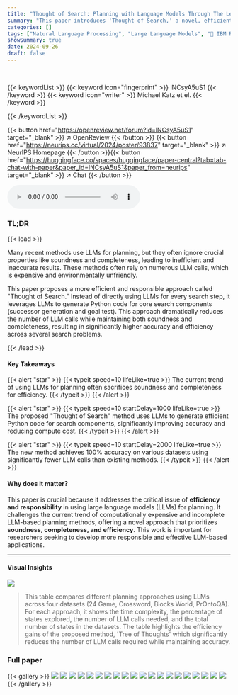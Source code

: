 ```yaml
---
title: "Thought of Search: Planning with Language Models Through The Lens of Efficiency"
summary: "This paper introduces 'Thought of Search,' a novel, efficient planning approach using LLMs that prioritizes soundness and completeness. It leverages LLMs to generate Python code for search components,..."
categories: []
tags: ["Natural Language Processing", "Large Language Models", "🏢 IBM Research",]
showSummary: true
date: 2024-09-26
draft: false
---
```


<br>

{{< keywordList >}}
{{< keyword icon="fingerprint" >}} lNCsyA5uS1 {{< /keyword >}}
{{< keyword icon="writer" >}} Michael Katz et el. {{< /keyword >}}
 
{{< /keywordList >}}

{{< button href="https://openreview.net/forum?id=lNCsyA5uS1" target="_blank" >}}
↗ OpenReview
{{< /button >}}
{{< button href="https://neurips.cc/virtual/2024/poster/93837" target="_blank" >}}
↗ NeurIPS Homepage
{{< /button >}}{{< button href="https://huggingface.co/spaces/huggingface/paper-central?tab=tab-chat-with-paper&paper_id=lNCsyA5uS1&paper_from=neurips" target="_blank" >}}
↗ Chat
{{< /button >}}



<audio controls>
    <source src="https://ai-paper-reviewer.com/lNCsyA5uS1/podcast.wav" type="audio/wav">
    Your browser does not support the audio element.
</audio>


### TL;DR


{{< lead >}}

Many recent methods use LLMs for planning, but they often ignore crucial properties like soundness and completeness, leading to inefficient and inaccurate results. These methods often rely on numerous LLM calls, which is expensive and environmentally unfriendly. 

This paper proposes a more efficient and responsible approach called "Thought of Search." Instead of directly using LLMs for every search step, it leverages LLMs to generate Python code for core search components (successor generation and goal test).  This approach dramatically reduces the number of LLM calls while maintaining both soundness and completeness, resulting in significantly higher accuracy and efficiency across several search problems.

{{< /lead >}}


#### Key Takeaways

{{< alert "star" >}}
{{< typeit speed=10 lifeLike=true >}} The current trend of using LLMs for planning often sacrifices soundness and completeness for efficiency. {{< /typeit >}}
{{< /alert >}}

{{< alert "star" >}}
{{< typeit speed=10 startDelay=1000 lifeLike=true >}} The proposed "Thought of Search" method uses LLMs to generate efficient Python code for search components, significantly improving accuracy and reducing compute cost. {{< /typeit >}}
{{< /alert >}}

{{< alert "star" >}}
{{< typeit speed=10 startDelay=2000 lifeLike=true >}} The new method achieves 100% accuracy on various datasets using significantly fewer LLM calls than existing methods. {{< /typeit >}}
{{< /alert >}}

#### Why does it matter?
This paper is crucial because it addresses the critical issue of **efficiency and responsibility** in using large language models (LLMs) for planning.  It challenges the current trend of computationally expensive and incomplete LLM-based planning methods, offering a novel approach that prioritizes **soundness, completeness, and efficiency**. This work is important for researchers seeking to develop more responsible and effective LLM-based applications.

------
#### Visual Insights





![](https://ai-paper-reviewer.com/lNCsyA5uS1/tables_8_1.jpg)

> This table compares different planning approaches using LLMs across four datasets (24 Game, Crossword, Blocks World, PrOntoQA).  For each approach, it shows the time complexity, the percentage of states explored, the number of LLM calls needed, and the total number of states in the datasets. The table highlights the efficiency gains of the proposed method, 'Tree of Thoughts' which significantly reduces the number of LLM calls required while maintaining accuracy.





### Full paper

{{< gallery >}}
<img src="https://ai-paper-reviewer.com/lNCsyA5uS1/1.png" class="grid-w50 md:grid-w33 xl:grid-w25" />
<img src="https://ai-paper-reviewer.com/lNCsyA5uS1/2.png" class="grid-w50 md:grid-w33 xl:grid-w25" />
<img src="https://ai-paper-reviewer.com/lNCsyA5uS1/3.png" class="grid-w50 md:grid-w33 xl:grid-w25" />
<img src="https://ai-paper-reviewer.com/lNCsyA5uS1/4.png" class="grid-w50 md:grid-w33 xl:grid-w25" />
<img src="https://ai-paper-reviewer.com/lNCsyA5uS1/5.png" class="grid-w50 md:grid-w33 xl:grid-w25" />
<img src="https://ai-paper-reviewer.com/lNCsyA5uS1/6.png" class="grid-w50 md:grid-w33 xl:grid-w25" />
<img src="https://ai-paper-reviewer.com/lNCsyA5uS1/7.png" class="grid-w50 md:grid-w33 xl:grid-w25" />
<img src="https://ai-paper-reviewer.com/lNCsyA5uS1/8.png" class="grid-w50 md:grid-w33 xl:grid-w25" />
<img src="https://ai-paper-reviewer.com/lNCsyA5uS1/9.png" class="grid-w50 md:grid-w33 xl:grid-w25" />
<img src="https://ai-paper-reviewer.com/lNCsyA5uS1/10.png" class="grid-w50 md:grid-w33 xl:grid-w25" />
<img src="https://ai-paper-reviewer.com/lNCsyA5uS1/11.png" class="grid-w50 md:grid-w33 xl:grid-w25" />
<img src="https://ai-paper-reviewer.com/lNCsyA5uS1/12.png" class="grid-w50 md:grid-w33 xl:grid-w25" />
<img src="https://ai-paper-reviewer.com/lNCsyA5uS1/13.png" class="grid-w50 md:grid-w33 xl:grid-w25" />
<img src="https://ai-paper-reviewer.com/lNCsyA5uS1/14.png" class="grid-w50 md:grid-w33 xl:grid-w25" />
<img src="https://ai-paper-reviewer.com/lNCsyA5uS1/15.png" class="grid-w50 md:grid-w33 xl:grid-w25" />
<img src="https://ai-paper-reviewer.com/lNCsyA5uS1/16.png" class="grid-w50 md:grid-w33 xl:grid-w25" />
<img src="https://ai-paper-reviewer.com/lNCsyA5uS1/17.png" class="grid-w50 md:grid-w33 xl:grid-w25" />
<img src="https://ai-paper-reviewer.com/lNCsyA5uS1/18.png" class="grid-w50 md:grid-w33 xl:grid-w25" />
<img src="https://ai-paper-reviewer.com/lNCsyA5uS1/19.png" class="grid-w50 md:grid-w33 xl:grid-w25" />
<img src="https://ai-paper-reviewer.com/lNCsyA5uS1/20.png" class="grid-w50 md:grid-w33 xl:grid-w25" />
{{< /gallery >}}